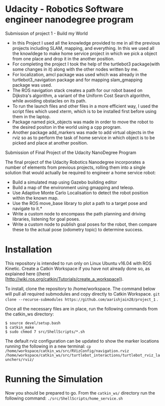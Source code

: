 # Udacity - Robotics Software engineer nanodegree program 

Submission of project 1 - Build my World

 
* In this Project I used all the knowledge provided to me in all the previous projects including SLAM, mapping, and everything. In this we used all the knowldege to make home service project in which we pick a object from one place and drop it in the another position.
* For completing the project I took the help of the turtlebot3 package(with some changes in it) along with the other nodes written by me.
* For localization, amcl package was used which was already in the turtlebot3_navigation package and for mapping slam_gmapping package was used.
* The ROS navigation stack creates a path for our robot based on Dijkstra's algorithm, a variant of the Uniform Cost Search algorithm, while avoiding obstacles on its path.
* To run the launch files and other files in a more efficient way, I used the script files which used xterm, which is to be installed first before using them in the laptop.
* Package named pick_objects was made in order to move the robot to the desired positon in the world using a cpp program.
* Another package add_markers was made to add virtual objects in the rviz so as to perform the task of home service in which object is to be picked and place at another position.

Submission of Final Project of the Udacity NanoDegree Program


The final project of the Udacity Robotics Nanodegree incorporates a number of elements from previous projects, rolling them into a single solution that would actually be required to engineer a home service robot:

* Build a simulated map using Gazebo building editor
* Build a map of the environment using gmapping and teleop.
* Use Adaptive Monte Carlo Localisation to detect the robot position within the known map.
* Use the ROS move_base library to plot a path to a target pose and navigate to it.* 
* Write a custom node to encompass the path planning and driving libraries, listening for goal poses.
* Write a custom node to publish goal poses for the robot, then compare these to the actual pose (odometry topic) to determine success.


# Installation
This repository is intended to run only on Linux Ubuntu v16.04 with ROS Kinetic. Create a Catkin Workspace if you have not already done so, as explained here ((here)[http://wiki.ros.org/catkin/Tutorials/create_a_workspace]).

To install, clone the repository to /home/workspace. The command below will pull all required submodules and copy directly to Catkin Workspace. ` git clone --recurse-submodules https://github.com/aarishjain28/project_1 ` .

Once all the necessary files are in place, run the following commands from the catkin_ws directory:

```
$ source devel/setup.bash
$ catkin_make
$ sudo chmod 7 src/ShellScripts/*.sh

```
The default rviz configuration can be updated to show the marker locations running the following in a new terminal: 
`cp /home/workspace/catkin_ws/src/RVizConfig/navigation.rviz` 
`/home/workspace/catkin_ws/src/turtlebot_interactions/turtlebot_rviz_launchers/rviz/`

# Running the Simulation
Now you should be prepared to go. From the `catkin_ws/` directory run the following command: 
`./src/ShellScripts/home_service.sh`
